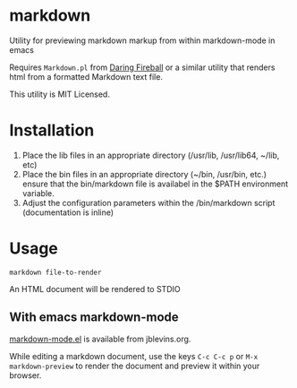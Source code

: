 markdown
========

Utility for previewing markdown markup from within markdown-mode in emacs

Requires `Markdown.pl` from
[Daring Fireball](http://daringfireball.net/projects/markdown/) or a similar
utility that renders html from a formatted Markdown text file.

This utility is MIT Licensed.

# Installation #

1. Place the lib files in an appropriate directory (/usr/lib, /usr/lib64,
   ~/lib, etc)
2. Place the bin files in an appropriate directory (~/bin, /usr/bin, etc.)
    ensure that the bin/markdown file is availabel in the $PATH environment variable.
3. Adjust the configuration parameters within the /bin/markdown script
   (documentation is inline)

# Usage #

    markdown file-to-render

An HTML document will be rendered to STDIO


## With emacs markdown-mode ##

[markdown-mode.el](http://jblevins.org/projects/markdown-mode/) is available
from jblevins.org.

While editing a markdown document, use the keys `C-c C-c p` or `M-x
markdown-preview` to render the document and preview it within your browser.
